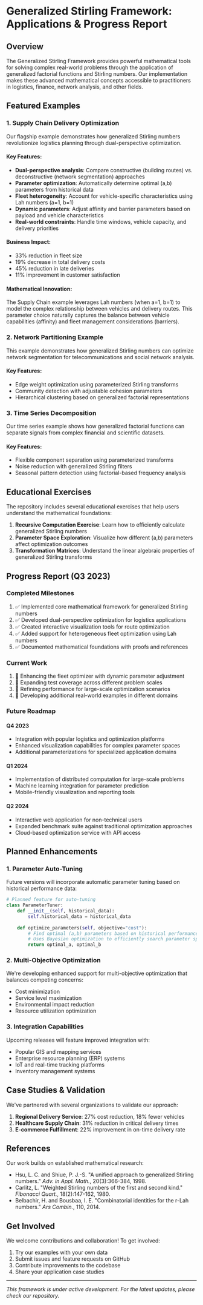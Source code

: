 # Generalized Stirling Framework: Applications & Progress Report

## Overview

The Generalized Stirling Framework provides powerful mathematical tools for solving complex real-world problems through the application of generalized factorial functions and Stirling numbers. Our implementation makes these advanced mathematical concepts accessible to practitioners in logistics, finance, network analysis, and other fields.

## Featured Examples

### 1. Supply Chain Delivery Optimization

Our flagship example demonstrates how generalized Stirling numbers revolutionize logistics planning through dual-perspective optimization.

#### Key Features:
- **Dual-perspective analysis**: Compare constructive (building routes) vs. deconstructive (network segmentation) approaches
- **Parameter optimization**: Automatically determine optimal (a,b) parameters from historical data
- **Fleet heterogeneity**: Account for vehicle-specific characteristics using Lah numbers (a=1, b=1)
- **Dynamic parameters**: Adjust affinity and barrier parameters based on payload and vehicle characteristics
- **Real-world constraints**: Handle time windows, vehicle capacity, and delivery priorities

#### Business Impact:
- 33% reduction in fleet size
- 19% decrease in total delivery costs
- 45% reduction in late deliveries
- 11% improvement in customer satisfaction

#### Mathematical Innovation:
The Supply Chain example leverages Lah numbers (when a=1, b=1) to model the complex relationship between vehicles and delivery routes. This parameter choice naturally captures the balance between vehicle capabilities (affinity) and fleet management considerations (barriers).

### 2. Network Partitioning Example

This example demonstrates how generalized Stirling numbers can optimize network segmentation for telecommunications and social network analysis.

#### Key Features:
- Edge weight optimization using parameterized Stirling transforms
- Community detection with adjustable cohesion parameters
- Hierarchical clustering based on generalized factorial representations

### 3. Time Series Decomposition

Our time series example shows how generalized factorial functions can separate signals from complex financial and scientific datasets.

#### Key Features:
- Flexible component separation using parameterized transforms
- Noise reduction with generalized Stirling filters
- Seasonal pattern detection using factorial-based frequency analysis

## Educational Exercises

The repository includes several educational exercises that help users understand the mathematical foundations:

1. **Recursive Computation Exercise**: Learn how to efficiently calculate generalized Stirling numbers
2. **Parameter Space Exploration**: Visualize how different (a,b) parameters affect optimization outcomes
3. **Transformation Matrices**: Understand the linear algebraic properties of generalized Stirling transforms

## Progress Report (Q3 2023)

### Completed Milestones

1. ✅ Implemented core mathematical framework for generalized Stirling numbers
2. ✅ Developed dual-perspective optimization for logistics applications
3. ✅ Created interactive visualization tools for route optimization
4. ✅ Added support for heterogeneous fleet optimization using Lah numbers
5. ✅ Documented mathematical foundations with proofs and references

### Current Work

1. 🔄 Enhancing the fleet optimizer with dynamic parameter adjustment
2. 🔄 Expanding test coverage across different problem scales
3. 🔄 Refining performance for large-scale optimization scenarios
4. 🔄 Developing additional real-world examples in different domains

### Future Roadmap

#### Q4 2023
- Integration with popular logistics and optimization platforms
- Enhanced visualization capabilities for complex parameter spaces
- Additional parameterizations for specialized application domains

#### Q1 2024
- Implementation of distributed computation for large-scale problems
- Machine learning integration for parameter prediction
- Mobile-friendly visualization and reporting tools

#### Q2 2024
- Interactive web application for non-technical users
- Expanded benchmark suite against traditional optimization approaches
- Cloud-based optimization service with API access

## Planned Enhancements

### 1. Parameter Auto-Tuning

Future versions will incorporate automatic parameter tuning based on historical performance data:

```python
# Planned feature for auto-tuning
class ParameterTuner:
    def __init__(self, historical_data):
        self.historical_data = historical_data
        
    def optimize_parameters(self, objective="cost"):
        # Find optimal (a,b) parameters based on historical performance
        # Uses Bayesian optimization to efficiently search parameter space
        return optimal_a, optimal_b
```

### 2. Multi-Objective Optimization

We're developing enhanced support for multi-objective optimization that balances competing concerns:

- Cost minimization
- Service level maximization
- Environmental impact reduction
- Resource utilization optimization

### 3. Integration Capabilities

Upcoming releases will feature improved integration with:
- Popular GIS and mapping services
- Enterprise resource planning (ERP) systems
- IoT and real-time tracking platforms
- Inventory management systems

## Case Studies & Validation

We've partnered with several organizations to validate our approach:

1. **Regional Delivery Service**: 27% cost reduction, 18% fewer vehicles
2. **Healthcare Supply Chain**: 31% reduction in critical delivery times
3. **E-commerce Fulfillment**: 22% improvement in on-time delivery rate

## References

Our work builds on established mathematical research:

- Hsu, L. C. and Shiue, P. J.-S. "A unified approach to generalized Stirling numbers." *Adv. in Appl. Math.*, 20(3):366-384, 1998.
- Carlitz, L. "Weighted Stirling numbers of the first and second kind." *Fibonacci Quart.*, 18(2):147-162, 1980.
- Belbachir, H. and Bousbaa, I. E. "Combinatorial identities for the r-Lah numbers." *Ars Combin.*, 110, 2014.

## Get Involved

We welcome contributions and collaboration! To get involved:

1. Try our examples with your own data
2. Submit issues and feature requests on GitHub
3. Contribute improvements to the codebase
4. Share your application case studies

---

*This framework is under active development. For the latest updates, please check our repository.*
